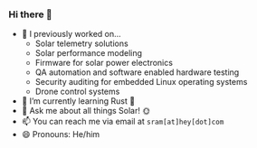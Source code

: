 ### Hi there 👋

- 🔭 I previously worked on...
    - Solar telemetry solutions
    - Solar performance modeling
    - Firmware for solar power electronics
    - QA automation and software enabled hardware testing
    - Security auditing for embedded Linux operating systems
    - Drone control systems
- 🌱 I’m currently learning Rust 🦀
- 💬 Ask me about all things Solar! 🌞
- 📫 You can reach me via email at `sram[at]hey[dot]com`
- 😄 Pronouns: He/him

<!--
**imbuedhope/imbuedhope** is a ✨ _special_ ✨ repository because its `README.md` (this file) appears on your GitHub profile.

Here are some ideas to get you started:

- 🔭 I’m currently working on ...
- 🌱 I’m currently learning ...
- 👯 I’m looking to collaborate on ...
- 🤔 I’m looking for help with ...
- 💬 Ask me about ...
- 📫 How to reach me: ...
- 😄 Pronouns: ...
- ⚡ Fun fact: ...
-->
